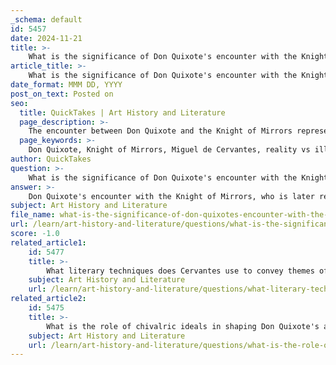 ```yaml
---
_schema: default
id: 5457
date: 2024-11-21
title: >-
    What is the significance of Don Quixote's encounter with the Knight of Mirrors in the narrative?
article_title: >-
    What is the significance of Don Quixote's encounter with the Knight of Mirrors in the narrative?
date_format: MMM DD, YYYY
post_on_text: Posted on
seo:
  title: QuickTakes | Art History and Literature
  page_description: >-
    The encounter between Don Quixote and the Knight of Mirrors represents a crucial moment in the narrative, highlighting themes of reality versus illusion, self-reflection, identity crises, and societal perceptions of madness and heroism.
  page_keywords: >-
    Don Quixote, Knight of Mirrors, Miguel de Cervantes, reality vs illusion, self-reflection, identity, societal norms, madness, chivalry, resilience, Dulcinea, critique, narrative themes
author: QuickTakes
question: >-
    What is the significance of Don Quixote's encounter with the Knight of Mirrors in the narrative?
answer: >-
    Don Quixote's encounter with the Knight of Mirrors, who is later revealed to be Sansón Carrasco, is significant for several reasons that highlight the themes of madness, reality, and self-perception in Miguel de Cervantes' narrative.\n\n1. **Juxtaposition of Reality and Illusion**: The Knight of Mirrors serves as a direct challenge to Don Quixote's delusions of grandeur and chivalry. Carrasco, by donning the mirrored armor, embodies the duality of reality and illusion. His role is to confront Don Quixote and attempt to bring him back to sanity, illustrating the often blurry line between fantasy and reality. This encounter emphasizes the conflict between Don Quixote's idealized vision of knighthood and the harsh truths of the world around him.\n\n2. **Self-Reflection and Identity**: The mirrors on the Knight's armor symbolize self-reflection and the fragmented nature of Don Quixote's identity. As he faces Carrasco, he sees distorted images of himself, which prompts a moment of introspection about his own identity as an itinerant knight. This moment is crucial as it forces Don Quixote to confront the reality of his situation and the consequences of his delusions.\n\n3. **Restoration of Faith**: Despite the challenges posed by the Knight of Mirrors, Don Quixote's eventual victory in this encounter restores his faith in himself. He believes that if he can overcome this adversary, he can also find a way to disenchant Dulcinea, the object of his chivalric quest. This reflects the theme of resilience in the face of adversity, as Don Quixote continues to cling to his ideals even when confronted with the absurdity of his situation.\n\n4. **Critique of Intolerance and Sanity**: Cervantes uses this encounter to critique societal perceptions of sanity and heroism. While many characters view Don Quixote as mad, his unwavering commitment to his ideals can be seen as a form of heroism. Carrasco's attempts to "cure" him by challenging his fantasies highlight the intolerance of society towards those who deviate from accepted norms.\n\nIn summary, the encounter with the Knight of Mirrors is a pivotal moment in "Don Quixote" that encapsulates the central themes of the narrative, including the struggle between reality and illusion, the quest for identity, and the critique of societal norms regarding sanity and heroism.
subject: Art History and Literature
file_name: what-is-the-significance-of-don-quixotes-encounter-with-the-knight-of-mirrors-in-the-narrative.md
url: /learn/art-history-and-literature/questions/what-is-the-significance-of-don-quixotes-encounter-with-the-knight-of-mirrors-in-the-narrative
score: -1.0
related_article1:
    id: 5477
    title: >-
        What literary techniques does Cervantes use to convey themes of madness and reality?
    subject: Art History and Literature
    url: /learn/art-history-and-literature/questions/what-literary-techniques-does-cervantes-use-to-convey-themes-of-madness-and-reality
related_article2:
    id: 5475
    title: >-
        What is the role of chivalric ideals in shaping Don Quixote's actions and beliefs?
    subject: Art History and Literature
    url: /learn/art-history-and-literature/questions/what-is-the-role-of-chivalric-ideals-in-shaping-don-quixotes-actions-and-beliefs
---
```


&nbsp;